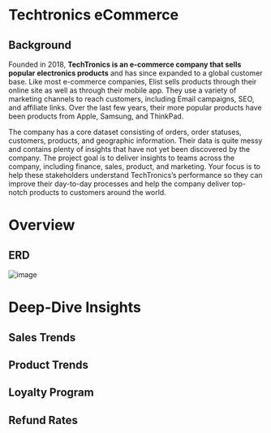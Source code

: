 # Techtronics eCommerce
## Background
Founded in 2018, **TechTronics is an e-commerce company that sells popular electronics products** and has since expanded to a global customer base. Like most e-commerce companies, Elist sells products through their online site as well as through their mobile app. They use a variety of marketing channels to reach customers, including Email campaigns, SEO, and affiliate links. Over the last few years, their more popular products have been products from Apple, Samsung, and ThinkPad.

The company has a core dataset consisting of orders, order statuses, customers, products, and geographic information. Their data is quite messy and contains plenty of insights that have not yet been discovered by the company.  The project goal is to deliver insights to teams across the company, including finance, sales, product, and marketing. Your focus is to help these stakeholders understand TechTronics’s performance so they can improve their day-to-day processes and help the company deliver top-notch products to customers around the world.

# Overview

## ERD
![image](https://github.com/user-attachments/assets/90c55943-5192-49f1-8e20-56af8d802f8d)


# Deep-Dive Insights

## Sales Trends

## Product Trends

## Loyalty Program

## Refund Rates
